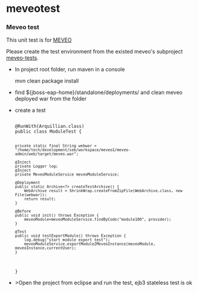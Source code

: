 # meveotest
<h3>Meveo test</h3>

<p>This unit test is for <a href="https://www.assembla.com/spaces/meveo/wiki">MEVEO</a></p>
<p>Please create the test environment from the existed meveo's subproject <a href="https://www.assembla.com/spaces/meveo/git/source/master/meveo-tests">meveo-tests</a>. 
<ul>
<li>
<p>In project root folder, run maven in a console</p>
<p>mvn clean package install</p>
</li>
<li>
<p>find ${jboss-eap-home}/standalone/deployments/ and clean meveo deployed war from the folder</p>
</li>
<li>
<p>create a test</p>
<code>
@RunWith(Arquillian.class)
public class ModuleTest {

	private static final String webwar = "/home/tech/development/seb/workspace/meveo1/meveo-admin/web/target/meveo.war";

	@Inject
	private Logger log;
	@Inject
	private MeveoModuleService meveoModuleService;
	
	@Deployment
	public static Archive<?> createTestArchive() {
		WebArchive result = ShrinkWrap.createFromZipFile(WebArchive.class, new File(webwar));
		return result;
	}

	@Before
	public void init() throws Exception {
		meveoModule=meveoModuleService.findByCode("module100", provider);
	}

	@Test
	public void testExportModule() throws Exception {
		log.debug("start module export test");
		meveoModuleService.exportModule2MeveoInstance(meveoModule, meveoInstance,currentUser);
	}
}
</code>
</p>
</li>
<li>
<p>>Open the project from eclipse and run the test, ejb3 stateless test is ok</p>
</li>
</ul>


